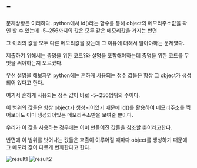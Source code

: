 # -
문제상황은 이러하다. python에서 id()라는 함수를 통해 object의 메모리주소값을 확인 할 수 있는데 -5~256까지의 값은 모두 같은 메모리값을 가지는 반면

그 이외의 값을 모두 다른 메모리값을 갖는데 그 이유에 대해서 알아야하는 문제였다.

제출하기 위해서는 증명을 위한 코드?와 설명을 포함해야하는데 증명을 위한 코드를 무엇을 써야하는지 모르겠다.

우선 설명을 해보자면 python에는 흔하게 사용되는 정수 값들은 항상 그 object가 생성되어 있다고 한다.

여기서 흔하게 사용되는 정수 값이 바로 -5~256범위의 수이다.

이 범위의 값들은 항상 object가 생성되어있기 때문에 id()를 활용하여 메모리주소를 찍어보아도 이미 생성되어있는 메모리주소만을 보여줄 뿐이다.

우리가 이 값을 사용하는 경우에는 이미 만들어진 값들을 참조할 뿐이라고한다.

반면에 이 범위를 벗어나는 값들은 호출이 이루어질 때마다 object를 생성하기 때문에 그 메모리 값이 다르게 변화한다고 한다.

![result1](./cap1.png)
![result2](./cap2.png)